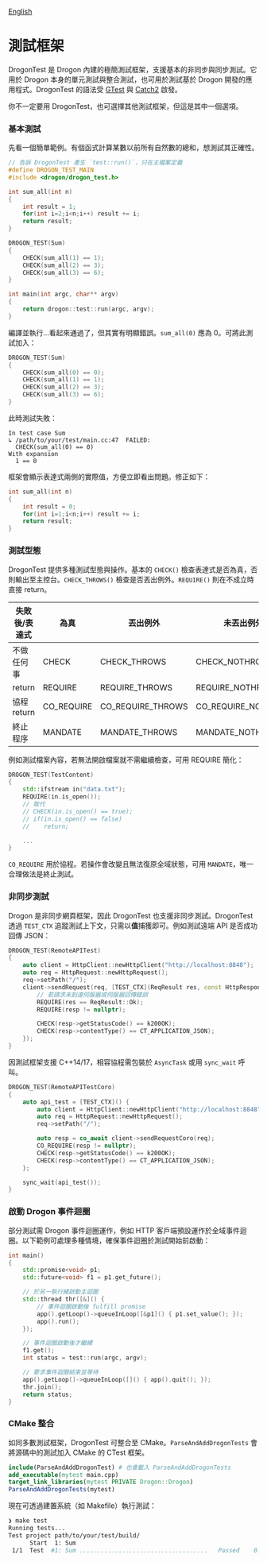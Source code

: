 [English](/ENG/ENG-19-Testing-Framework)

# 測試框架

DrogonTest 是 Drogon 內建的極簡測試框架，支援基本的非同步與同步測試。它用於 Drogon 本身的單元測試與整合測試，也可用於測試基於 Drogon 開發的應用程式。DrogonTest 的語法受 [GTest](https://github.com/google/googletest) 與 [Catch2](https://github.com/catchorg/Catch2) 啟發。

你不一定要用 DrogonTest，也可選擇其他測試框架，但這是其中一個選項。

### 基本測試

先看一個簡單範例。有個函式計算某數以前所有自然數的總和，想測試其正確性。

```c++
// 告訴 DrogonTest 產生 `test::run()`，只在主檔案定義
#define DROGON_TEST_MAIN
#include <drogon/drogon_test.h>

int sum_all(int n)
{
    int result = 1;
    for(int i=2;i<n;i++) result += i;
    return result;
}

DROGON_TEST(Sum)
{
    CHECK(sum_all(1) == 1);
    CHECK(sum_all(2) == 3);
    CHECK(sum_all(3) == 6);
}

int main(int argc, char** argv)
{
    return drogon::test::run(argc, argv);
}
```

編譯並執行...看起來通過了，但其實有明顯錯誤。`sum_all(0)` 應為 0。可將此測試加入：

```c++
DROGON_TEST(Sum)
{
    CHECK(sum_all(0) == 0);
    CHECK(sum_all(1) == 1);
    CHECK(sum_all(2) == 3);
    CHECK(sum_all(3) == 6);
}
```

此時測試失敗：

```
In test case Sum
↳ /path/to/your/test/main.cc:47  FAILED:
  CHECK(sum_all(0) == 0)
With expansion
  1 == 0
```

框架會顯示表達式兩側的實際值，方便立即看出問題。修正如下：

```c++
int sum_all(int n)
{
    int result = 0;
    for(int i=1;i<n;i++) result += i;
    return result;
}
```

### 測試型態

DrogonTest 提供多種測試型態與操作。基本的 `CHECK()` 檢查表達式是否為真，否則輸出至主控台。`CHECK_THROWS()` 檢查是否丟出例外。`REQUIRE()` 則在不成立時直接 return。

| 失敗後/表達式 | 為真       | 丟出例外          | 未丟出例外      | 丟出特定例外         |
| ------------- | ---------- | ----------------- | ------------------ | -------------------- |
| 不做任何事    | CHECK      | CHECK_THROWS      | CHECK_NOTHROW      | CHECK_THROWS_AS      |
| return        | REQUIRE    | REQUIRE_THROWS    | REQUIRE_NOTHROW    | REQUIRE_THROWS_AS    |
| 協程 return   | CO_REQUIRE | CO_REQUIRE_THROWS | CO_REQUIRE_NOTHROW | CO_REQUIRE_THROWS_AS |
| 終止程序      | MANDATE    | MANDATE_THROWS    | MANDATE_NOTHROW    | MANDATE_THROWS_AS    |

例如測試檔案內容，若無法開啟檔案就不需繼續檢查，可用 REQUIRE 簡化：

```c++
DROGON_TEST(TestContent)
{
    std::ifstream in("data.txt");
    REQUIRE(in.is_open());
    // 取代
    // CHECK(in.is_open() == true);
    // if(in.is_open() == false)
    //    return;

    ...
}
```

`CO_REQUIRE` 用於協程。若操作會改變且無法復原全域狀態，可用 `MANDATE`，唯一合理做法是終止測試。

### 非同步測試

Drogon 是非同步網頁框架，因此 DrogonTest 也支援非同步測試。DrogonTest 透過 `TEST_CTX` 追蹤測試上下文，只需以**值**捕獲即可。例如測試遠端 API 是否成功回傳 JSON：

```c++
DROGON_TEST(RemoteAPITest)
{
    auto client = HttpClient::newHttpClient("http://localhost:8848");
    auto req = HttpRequest::newHttpRequest();
    req->setPath("/");
    client->sendRequest(req, [TEST_CTX](ReqResult res, const HttpResponsePtr& resp) {
        // 若請求未到達伺服器或伺服器回傳錯誤
        REQUIRE(res == ReqResult::Ok);
        REQUIRE(resp != nullptr);

        CHECK(resp->getStatusCode() == k200OK);
        CHECK(resp->contentType() == CT_APPLICATION_JSON);
    });
}
```

因測試框架支援 C++14/17，相容協程需包裝於 `AsyncTask` 或用 `sync_wait` 呼叫。

```c++
DROGON_TEST(RemoteAPITestCoro)
{
    auto api_test = [TEST_CTX]() {
        auto client = HttpClient::newHttpClient("http://localhost:8848");
        auto req = HttpRequest::newHttpRequest();
        req->setPath("/");

        auto resp = co_await client->sendRequestCoro(req);
        CO_REQUIRE(resp != nullptr);
        CHECK(resp->getStatusCode() == k200OK);
        CHECK(resp->contentType() == CT_APPLICATION_JSON);
    };

    sync_wait(api_test());
}
```

### 啟動 Drogon 事件迴圈

部分測試需 Drogon 事件迴圈運作，例如 HTTP 客戶端預設運作於全域事件迴圈。以下範例可處理多種情境，確保事件迴圈於測試開始前啟動：

```c++
int main()
{
    std::promise<void> p1;
    std::future<void> f1 = p1.get_future();

    // 於另一執行緒啟動主迴圈
    std::thread thr([&]() {
        // 事件迴圈啟動後 fulfill promise
        app().getLoop()->queueInLoop([&p1]() { p1.set_value(); });
        app().run();
    });

    // 事件迴圈啟動後才繼續
    f1.get();
    int status = test::run(argc, argv);

    // 要求事件迴圈結束並等待
    app().getLoop()->queueInLoop([]() { app().quit(); });
    thr.join();
    return status;
}
```

### CMake 整合

如同多數測試框架，DrogonTest 可整合至 CMake。`ParseAndAddDrogonTests` 會將源碼中的測試加入 CMake 的 CTest 框架。

```cmake
include(ParseAndAddDrogonTest) # 也會載入 ParseAndAddDrogonTests
add_executable(mytest main.cpp)
target_link_libraries(mytest PRIVATE Drogon::Drogon)
ParseAndAddDrogonTests(mytest)
```

現在可透過建置系統（如 Makefile）執行測試：

```bash
❯ make test
Running tests...
Test project path/to/your/test/build/
      Start  1: Sum
 1/1  Test  #1: Sum ....................................   Passed    0.00 sec
```
